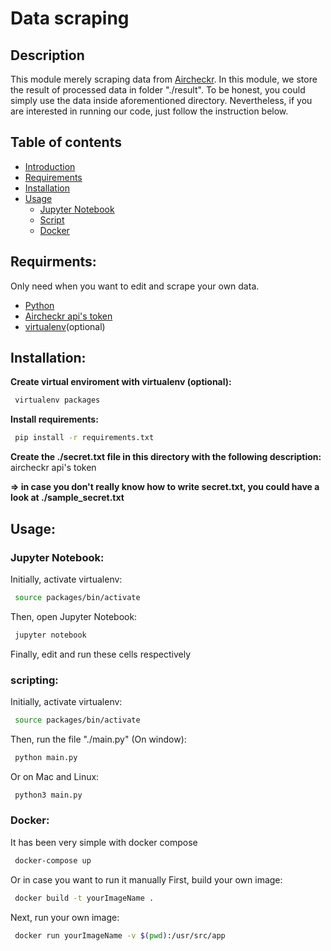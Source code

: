 # Data scraping

## Description
This module merely scraping data from [Aircheckr](https://www.aircheckr.com/). In this module, we store the result of processed data in folder "./result". To be honest, you could simply use the data inside aforementioned directory. Nevertheless, if you are interested in running our code, just follow the instruction below.

## Table of contents

<!--ts-->
   * [Introduction](#description)
   * [Requirements](#requirements)
   * [Installation](#installation)
   * [Usage](#usage)
      * [Jupyter Notebook](#jupyter-notebook)
      * [Script](#script)
      * [Docker](#docker)
<!--te-->

## Requirments:
Only need when you want to edit and scrape your own data.
   * [Python](https://www.python.org/downloads/)
   * [Aircheckr api's token](https://www.aircheckr.com/api_docs/#/?id=authentication)
   * [virtualenv](https://virtualenv.pypa.io/en/latest/installation.html)(optional)

## Installation:

**Create virtual enviroment with virtualenv (optional):**
```bash
 virtualenv packages
```
**Install requirements:**
```bash
 pip install -r requirements.txt
```
**Create the ./secret.txt file in this directory with the following description:**
aircheckr api's token

**=> in case you don't really know how to write secret.txt, you could have a look at ./sample_secret.txt**

## Usage:

### Jupyter Notebook:

Initially, activate virtualenv:
```bash
 source packages/bin/activate
```

Then, open Jupyter Notebook:
```bash
 jupyter notebook
```

Finally, edit and run these cells respectively

### scripting:
Initially, activate virtualenv:
```bash
 source packages/bin/activate
```

Then, run the file "./main.py" (On window):
```bash
 python main.py
```
Or on Mac and Linux:
```bash
 python3 main.py
```
### Docker:
It has been very simple with docker compose
```bash
 docker-compose up
```

Or in case you want to run it manually 
First, build your own image:
```bash
 docker build -t yourImageName .
```
Next, run your own image:
```bash
 docker run yourImageName -v $(pwd):/usr/src/app
```